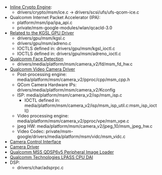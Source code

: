 - [Inline Crypto Engine](https://android.googlesource.com/kernel/msm.git/+/android-msm-bullhead-3.10-n-preview-1/Documentation/devicetree/bindings/crypto/msm/ice.txt):
	+ drivers/crypto/msm/ice.c -> drivers/scsi/ufs/ufs-qcom-ice.c 
- Qualcomm Internet Packet Accelerator (IPA):
	+ platform/msm/ipa/ipa_api.c
	+ private/msm-google-modules/wlan/qcacld-3.0
- [Related to the KGSL GPU Driver](https://android.googlesource.com/kernel/msm/+/android-msm-sony-cm-jb-3.0/Documentation/arm/msm/kgsl-sysfs.txt)
	+ drivers/gpu/msm/kgsl.c
	+ drivers/gpu/msm/adreno.c
	+ IOCTLS defined in: drivers/gpu/msm/kgsl_ioctl.c
	+ IOCTLS defined in: drivers/gpu/msm/adreno_ioctl.c
- [Qualcomm Face Detection](https://android.googlesource.com/kernel/msm.git/+/android-msm-bullhead-3.10-n-preview-1/Documentation/devicetree/bindings/media/video/msm-fd.txt)
	+ drivers/media/platform/msm/camera_v2/fd/msm_fd_hw.c
- [Qualcomm Video Camera Driver](https://android.googlesource.com/kernel/msm/+/android-7.1.0_r0.2/Documentation/devicetree/bindings/media/video/msm-cpp.txt)
	+ Post-processing engine: media/platform/msm/camera_v2/pproc/cpp/msm_cpp.h
	+ QCom Camera Hardware IPs: drivers/media/platform/msm/camera_v2/Kconfig
	+ ISP: media/platform/msm/camera_v2/isp/msm_isp.c
		+ IOCTL defined in: media/platform/msm/camera_v2/isp/msm_isp_util.c:msm_isp_ioctl()
	+ Video processing engine: media/platform/msm/camera_v2/pproc/vpe/msm_vpe.c
	+ jpeg HW: media/platform/msm/camera_v2/jpeg_10/msm_jpeg_hw.c
	+ Video Codec: private/msm-google/drivers/media/platform/msm/vidc/msm_vidc.c
- [Camera Control Interface](https://lwn.net/Articles/735236/)
- [Camera Driver](https://android.googlesource.com/kernel/msm/+/android-msm-wahoo-4.4-oreo-dr1/arch/arm/boot/dts/qcom/msm8998-camera.dtsi)
- [Qualcomm MSS QDSP6v5 Peripheral Image Loader](https://android.googlesource.com/kernel/msm/+/android-msm-3.9-usb-and-mmc-hacks/Documentation/devicetree/bindings/pil/pil-q6v5-mss.txt)
- [Qualcomm Technologies LPASS CPU DAI](https://www.kernel.org/doc/Documentation/devicetree/bindings/sound/qcom%2Clpass-cpu.txt)
- DSP:
	+ drivers/char/adsprpc.c
